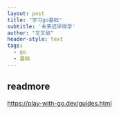 ```yaml
---
layout: post
title: "学习go基础"
subtitle: '未来迟早得学'
author: "叉叉敌"
header-style: text
tags:
  - go
  - 基础
---
```


## readmore

https://play-with-go.dev/guides.html